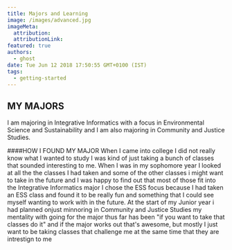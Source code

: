 ```yaml
---
title: Majors and Learning
image: /images/advanced.jpg
imageMeta:
  attribution:
  attributionLink:
featured: true
authors:
  - ghost
date: Tue Jun 12 2018 17:50:55 GMT+0100 (IST)
tags:
  - getting-started
---
```


## MY MAJORS

I am majoring in Integrative Informatics with a focus in Environmental Science and Sustainability and I am also majoring in Community and Justice Studies.

####HOW I FOUND MY MAJOR
When I came into college I did not really know what I wanted to study I was kind of just taking a bunch of classes that sounded interesting to me. When I was in my sophomore year I looked at all the the classes I had taken and some of the other classes i might want to take in the future and I was happy to find out that most of those fit into the Integrative Informatics major I chose the ESS focus because I had taken an ESS class and found it to be really fun and something that I could see myself wanting to work with in the future. At the start of my Junior year i had planned onjust minnoring in Community and Justice Studies my mentality with going for the major thus far has been "if you want to take that classes do it" and if the major works out that's awesome, but mostly I just want to be taking classes that challenge me at the same time that they are intrestign to me 
